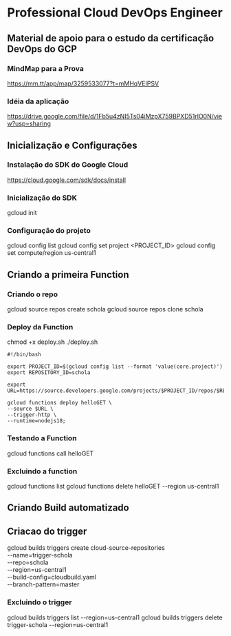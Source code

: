 # Professional Cloud DevOps Engineer

## Material de apoio para o estudo da certificação DevOps do GCP

### MindMap para a Prova
https://mm.tt/app/map/3259533077?t=mMHqVEIPSV

### Idéia da aplicação
https://drive.google.com/file/d/1Fb5u4zNI5Ts04iMzpX759BPXD51rlO0N/view?usp=sharing


## Inicialização e Configurações

### Instalação do SDK do Google Cloud
 https://cloud.google.com/sdk/docs/install

### Inicialização do SDK
gcloud init

### Configuração do projeto
gcloud config list
gcloud config set project <PROJECT_ID>
gcloud config set compute/region us-central1

## Criando a primeira Function

### Criando o repo
gcloud source repos create schola
gcloud source repos clone schola

### Deploy da Function
chmod +x deploy.sh
./deploy.sh

```
#!/bin/bash

export PROJECT_ID=$(gcloud config list --format 'value(core.project)')
export REPOSITORY_ID=schola

export URL=https://source.developers.google.com/projects/$PROJECT_ID/repos/$REPOSITORY_ID

gcloud functions deploy helloGET \
--source $URL \
--trigger-http \
--runtime=nodejs18;
```

### Testando a Function
gcloud functions call helloGET

### Excluindo a function
gcloud functions list
gcloud functions delete helloGET --region us-central1


## Criando Build automatizado

## Criacao do trigger
gcloud builds triggers create cloud-source-repositories \
    --name=trigger-schola \
    --repo=schola \
    --region=us-central1 \
    --build-config=cloudbuild.yaml \
    --branch-pattern=master

### Excluindo o trigger
gcloud builds triggers list --region=us-central1
gcloud builds triggers delete trigger-schola --region=us-central1